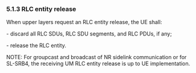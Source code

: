 ### 5.1.3 RLC entity release

When upper layers request an RLC entity release, the UE shall:

\- discard all RLC SDUs, RLC SDU segments, and RLC PDUs, if any;

\- release the RLC entity.

NOTE: For groupcast and broadcast of NR sidelink communication or for
SL-SRB4, the receiving UM RLC entity release is up to UE implementation.